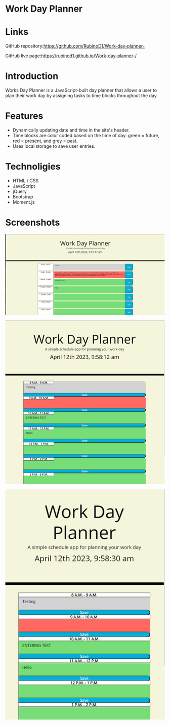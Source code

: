 # Work Day Planner

# Links
GitHub repository:https://github.com/RubinoD1/Work-day-planner-

GitHub live page:https://rubinod1.github.io/Work-day-planner-/

# Introduction 

Works Day Planner is a JavaScript-built day planner that allows a user to plan their work day by assigning tasks to time blocks throughout the day. 

# Features

- Dynamically updating date and time in the site's header. 
- Time blocks are color coded based on the time of day: green = future, red = present, and grey = past. 
- Uses local storage to save user entries. 


# Technoligies 
- HTML / CSS
- JavaScript 
- jQuery
- Bootstrap 
- Moment.js

# Screenshots

![Live site screenshots](/assets/images/image1.png)

![Live site screenshots](/assets/images/image2.png)

![Live site screenshots](/assets/images/image3.png)